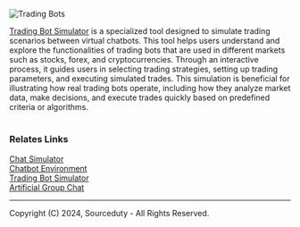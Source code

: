 ![Trading Bots](https://github.com/sourceduty/Trading_Bot_Simulator/assets/123030236/34595137-c4fd-4a40-ba1f-1c482eab812b)

[Trading Bot Simulator](https://chat.openai.com/g/g-OCgWKt0lF-trading-bot-simulator) is a specialized tool designed to simulate trading scenarios between virtual chatbots. This tool helps users understand and explore the functionalities of trading bots that are used in different markets such as stocks, forex, and cryptocurrencies. Through an interactive process, it guides users in selecting trading strategies, setting up trading parameters, and executing simulated trades. This simulation is beneficial for illustrating how real trading bots operate, including how they analyze market data, make decisions, and execute trades quickly based on predefined criteria or algorithms.

#
### Relates Links

[Chat Simulator](https://chat.openai.com/g/g-pVviDoA7V-chat-simulator)
<br>
[Chatbot Environment](https://github.com/sourceduty/Chatbot_Environment)
<br>
[Trading Bot Simulator](https://chat.openai.com/g/g-OCgWKt0lF-trading-bot-simulator)
<br>
[Artificial Group Chat](https://github.com/sourceduty/Artificial_Group_Chat)

***
Copyright (C) 2024, Sourceduty - All Rights Reserved.
